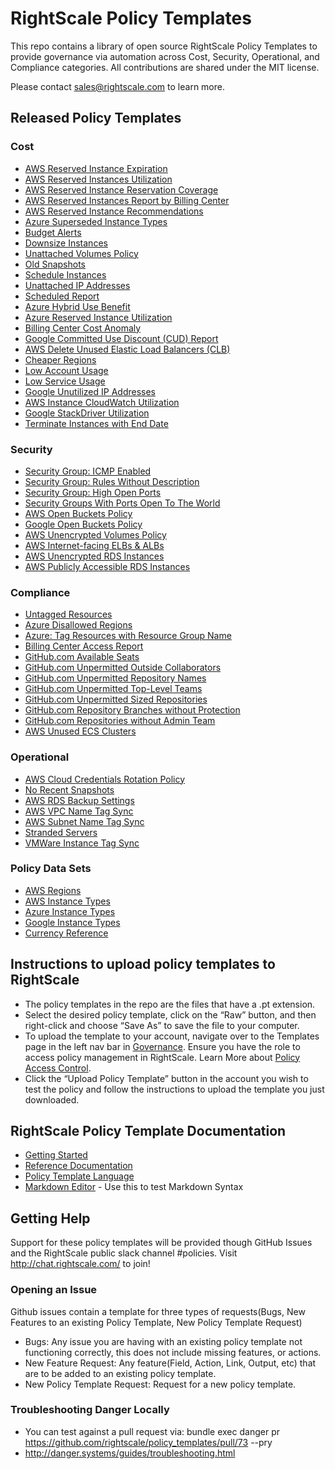 # RightScale Policy Templates

This repo contains a library of open source RightScale Policy Templates to provide governance via automation across Cost, Security, Operational, and Compliance categories.  All contributions are shared under the MIT license.

Please contact sales@rightscale.com to learn more.

## Released Policy Templates

### Cost
- [AWS Reserved Instance Expiration](./cost/aws/reserved_instances/expiration/)
- [AWS Reserved Instances Utilization](./cost/aws/reserved_instances/utilization/)
- [AWS Reserved Instance Reservation Coverage](./cost/aws/reserved_instances/coverage/)
- [AWS Reserved Instances Report by Billing Center](./cost/aws/reserved_instances/report_by_bc)
- [AWS Reserved Instance Recommendations](./cost/aws/reserved_instances/recommendations)
- [Azure Superseded Instance Types](./cost/azure/superseded_instance_types/)
- [Budget Alerts](./cost/budget_alerts/)
- [Downsize Instances](./cost/downsize_instance/)
- [Unattached Volumes Policy](./cost/volumes/unattached_volumes/)
- [Old Snapshots](./cost/volumes/old_snapshots/)
- [Schedule Instances](./cost/schedule_instances/)
- [Unattached IP Addresses](./cost/unattached_addresses/)
- [Scheduled Report](./cost/scheduled_reports/)
- [Azure Hybrid Use Benefit](./cost/azure/hybrid_use_benefit/)
- [Azure Reserved Instance Utilization](./cost/azure/reserved_instances/utilization/)
- [Billing Center Cost Anomaly](./cost/billing_center_cost_anomaly/)
- [Google Committed Use Discount (CUD) Report](./cost/google/cud_report/)
- [AWS Delete Unused Elastic Load Balancers (CLB)](./cost/aws/elb/clb_unused/)
- [Cheaper Regions](./cost/cheaper_regions/)
- [Low Account Usage](./cost/low_account_usage/)
- [Low Service Usage](./cost/low_service_usage/)
- [Google Unutilized IP Addresses](./cost/google/unutilized_ip_addresses/)
- [AWS Instance CloudWatch Utilization](./cost/aws/instance_cloudwatch_utilization/)
- [Google StackDriver Utilization](./cost/google/instances_stackdriver_utilization/)
- [Terminate Instances with End Date](./cost/terminate_policy/)

### Security
- [Security Group: ICMP Enabled](./security/security_groups/icmp_enabled/)
- [Security Group: Rules Without Description](./security/security_groups/rules_without_descriptions/)
- [Security Group: High Open Ports](./security/security_groups/high_open_ports/)
- [Security Groups With Ports Open To The World](./security/security_groups/world_open_ports)
- [AWS Open Buckets Policy](./security/storage/aws/public_buckets/)
- [Google Open Buckets Policy](./security/storage/google/public_buckets/)
- [AWS Unencrypted Volumes Policy](./security/aws/ebs_unencrypted_volumes/)
- [AWS Internet-facing ELBs & ALBs](./security/aws/loadbalancer_internet_facing/)
- [AWS Unencrypted RDS Instances](./security/aws/rds_unencrypted/)
- [AWS Publicly Accessible RDS Instances](./security/aws/rds_publicly_accessible/)

### Compliance
- [Untagged Resources](./compliance/tags/tag_checker)
- [Azure Disallowed Regions](./compliance/azure/azure_disallowed_regions)
- [Azure: Tag Resources with Resource Group Name](./compliance/tags/azure_rg_tags)
- [Billing Center Access Report](./compliance/billing_center_access_report/)
- [GitHub.com Available Seats](./compliance/github/available_seats/)
- [GitHub.com Unpermitted Outside Collaborators](./compliance/github/outside_collaborators/)
- [GitHub.com Unpermitted Repository Names](./compliance/github/repository_naming/)
- [GitHub.com Unpermitted Top-Level Teams](./compliance/github/toplevel_teams/)
- [GitHub.com Unpermitted Sized Repositories](./compliance/github/repository_size/)
- [GitHub.com Repository Branches without Protection](./compliance/github/repository_branch_protection/)
- [GitHub.com Repositories without Admin Team](./compliance/github/repository_admin_team/)
- [AWS Unused ECS Clusters](./compliance/aws/ecs_unused/)

### Operational
- [AWS Cloud Credentials Rotation Policy](./operational/cloud_credentials/aws)
- [No Recent Snapshots](./operational/snapshots/)
- [AWS RDS Backup Settings](./operational/dbaas/aws/rds_backup)
- [AWS VPC Name Tag Sync](./operational/aws/vpc_name_sync)
- [AWS Subnet Name Tag Sync](./operational/aws/subnet_name_sync)
- [Stranded Servers](./operational/stranded_servers/)
- [VMWare Instance Tag Sync](./operational/vmware/instance_tag_sync)

### Policy Data Sets
 - [AWS Regions](./data/aws/regions.json)
 - [AWS Instance Types](./data/aws/instance_types.json)
 - [Azure Instance Types](./data/azure/instance_types.json)
 - [Google Instance Types](./data/google/instance_types.json)
 - [Currency Reference](./cost/scheduled_reports/currency_reference.json)

## Instructions to upload policy templates to RightScale
- The policy templates in the repo are the files that have a .pt extension.
- Select the desired policy template, click on the “Raw” button, and then right-click and choose “Save As” to save the file to your computer.
- To upload the template to your account, navigate over to the Templates page in the left nav bar in [Governance](https://governance.rightscale.com). Ensure you have the role to access policy management in RightScale. Learn More about [Policy Access Control](http://docs.rightscale.com/policies/#how-policies-work-access-control).
- Click the “Upload Policy Template” button in the account you wish to test the policy and follow the instructions to upload the template you just downloaded.

## RightScale Policy Template Documentation
- [Getting Started](http://docs.rightscale.com/policies/getting_started/)
- [Reference Documentation](http://docs.rightscale.com/policies/reference/)
- [Policy Template Language](http://docs.rightscale.com/policies/reference/policy_template_language.html)
- [Markdown Editor](https://jbt.github.io/markdown-editor/) - Use this to test Markdown Syntax

## Getting Help
Support for these policy templates will be provided though GitHub Issues and the RightScale public slack channel #policies.
Visit http://chat.rightscale.com/ to join!

### Opening an Issue
Github issues contain a template for three types of requests(Bugs, New Features to an existing Policy Template, New Policy Template Request)

- Bugs: Any issue you are having with an existing policy template not functioning correctly, this does not include missing features, or actions.
- New Feature Request: Any feature(Field, Action, Link, Output, etc) that are to be added to an existing policy template.
- New Policy Template Request: Request for a new policy template.

### Troubleshooting Danger Locally
- You can test against a pull request via: bundle exec danger pr https://github.com/rightscale/policy_templates/pull/73 --pry
- http://danger.systems/guides/troubleshooting.html
